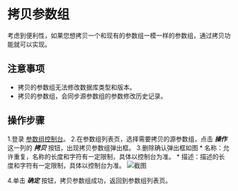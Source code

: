 # 拷贝参数组
考虑到便利性，如果您想拷贝一个和现有的参数组一模一样的参数组，通过拷贝功能就可以实现。

## 注意事项
* 拷贝的参数组无法修改数据库类型和版本。
* 拷贝的参数组，会同步源参数组的参数修改历史记录。

## 操作步骤
1.登录 [参数组控制台](https://rds-console.jdcloud.com/paramgroup/list)。
2.在参数组列表页，选择需要拷贝的源参数组，点击 ***操作*** 这一列的 ***拷贝*** 按钮，出现拷贝参数组弹出框。
3.删除确认弹出框如图
    * 名称：允许重复，名称的长度和字符有一定限制，具体以控制台为准。 
    * 描述：描述的长度和字符有一定限制，具体以控制台为准。 
    ![截图](https://img1.jcloudcs.com/cms/604bf122-ce51-44f0-9835-c0a7fbf3428220180815094448.png)
    
4.单击 ***确定*** 按钮，拷贝参数组成功，返回到参数组列表页。
